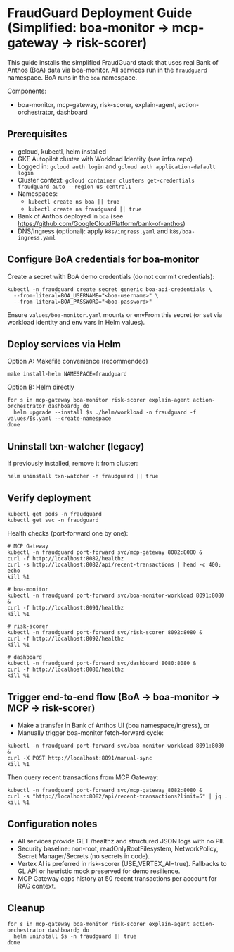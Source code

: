# FraudGuard Deployment Guide (Simplified: boa-monitor → mcp-gateway → risk-scorer)

This guide installs the simplified FraudGuard stack that uses real Bank of Anthos (BoA) data via boa-monitor. All services run in the `fraudguard` namespace. BoA runs in the `boa` namespace.

Components:
- boa-monitor, mcp-gateway, risk-scorer, explain-agent, action-orchestrator, dashboard

## Prerequisites
- gcloud, kubectl, helm installed
- GKE Autopilot cluster with Workload Identity (see infra repo)
- Logged in: `gcloud auth login` and `gcloud auth application-default login`
- Cluster context: `gcloud container clusters get-credentials fraudguard-auto --region us-central1`
- Namespaces:
  - `kubectl create ns boa || true`
  - `kubectl create ns fraudguard || true`
- Bank of Anthos deployed in `boa` (see https://github.com/GoogleCloudPlatform/bank-of-anthos)
- DNS/Ingress (optional): apply `k8s/ingress.yaml` and `k8s/boa-ingress.yaml`

## Configure BoA credentials for boa-monitor
Create a secret with BoA demo credentials (do not commit credentials):

```
kubectl -n fraudguard create secret generic boa-api-credentials \
  --from-literal=BOA_USERNAME="<boa-username>" \
  --from-literal=BOA_PASSWORD="<boa-password>"
```

Ensure `values/boa-monitor.yaml` mounts or envFrom this secret (or set via workload identity and env vars in Helm values).

## Deploy services via Helm
Option A: Makefile convenience (recommended)

```
make install-helm NAMESPACE=fraudguard
```

Option B: Helm directly

```
for s in mcp-gateway boa-monitor risk-scorer explain-agent action-orchestrator dashboard; do 
  helm upgrade --install $s ./helm/workload -n fraudguard -f values/$s.yaml --create-namespace
done
```

## Uninstall txn-watcher (legacy)
If previously installed, remove it from cluster:

```
helm uninstall txn-watcher -n fraudguard || true
```

## Verify deployment
```
kubectl get pods -n fraudguard
kubectl get svc -n fraudguard
```

Health checks (port-forward one by one):
```
# MCP Gateway
kubectl -n fraudguard port-forward svc/mcp-gateway 8082:8080 &
curl -f http://localhost:8082/healthz
curl -s http://localhost:8082/api/recent-transactions | head -c 400; echo
kill %1

# boa-monitor
kubectl -n fraudguard port-forward svc/boa-monitor-workload 8091:8080 &
curl -f http://localhost:8091/healthz
kill %1

# risk-scorer
kubectl -n fraudguard port-forward svc/risk-scorer 8092:8080 &
curl -f http://localhost:8092/healthz
kill %1

# dashboard
kubectl -n fraudguard port-forward svc/dashboard 8080:8080 &
curl -f http://localhost:8080/healthz
kill %1
```

## Trigger end-to-end flow (BoA → boa-monitor → MCP → risk-scorer)
- Make a transfer in Bank of Anthos UI (boa namespace/ingress), or
- Manually trigger boa-monitor fetch-forward cycle:

```
kubectl -n fraudguard port-forward svc/boa-monitor-workload 8091:8080 &
curl -X POST http://localhost:8091/manual-sync
kill %1
```

Then query recent transactions from MCP Gateway:
```
kubectl -n fraudguard port-forward svc/mcp-gateway 8082:8080 &
curl -s "http://localhost:8082/api/recent-transactions?limit=5" | jq .
kill %1
```

## Configuration notes
- All services provide GET /healthz and structured JSON logs with no PII.
- Security baseline: non-root, readOnlyRootFilesystem, NetworkPolicy, Secret Manager/Secrets (no secrets in code).
- Vertex AI is preferred in risk-scorer (USE_VERTEX_AI=true). Fallbacks to GL API or heuristic mock preserved for demo resilience.
- MCP Gateway caps history at 50 recent transactions per account for RAG context.

## Cleanup
```
for s in mcp-gateway boa-monitor risk-scorer explain-agent action-orchestrator dashboard; do
  helm uninstall $s -n fraudguard || true
done
```

